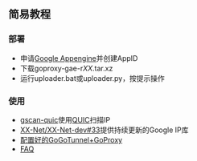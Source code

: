 ## 简易教程

### 部署
- 申请[Google Appengine](https://appengine.google.com/)并创建AppID
- 下载goproxy-gae-r*XX*.tar.xz
- 运行uploader.bat或uploader.py，按提示操作

### 使用
- [gscan-quic](https://github.com/Kisesy/gscan_quic/)使用[QUIC](https://zh.wikipedia.org/zh-cn/QUIC)扫描IP
- [XX-Net/XX-Net-dev#33](https://github.com/XX-Net/XX-Net-dev/issues/33)提供持续更新的Google IP库
- [配置好的GoGoTunnel+GoProxy](https://raw.githubusercontent.com/dou4cc/resource/master/fq.7z.zip)
- [FAQ](/FAQ.md)
